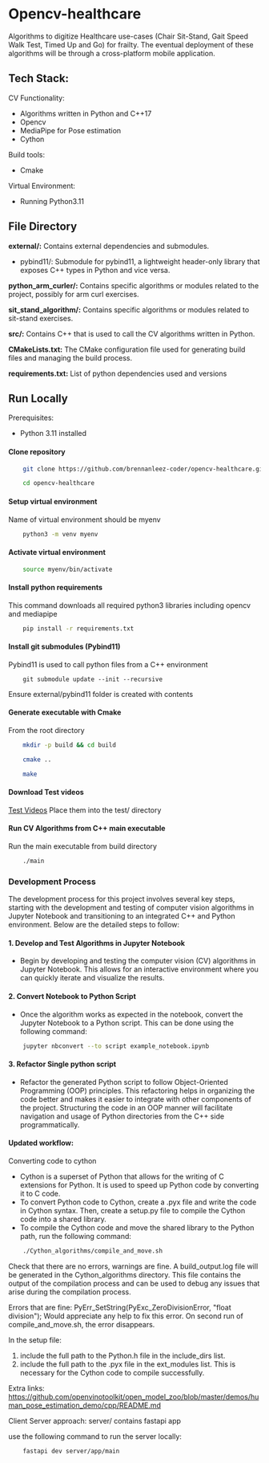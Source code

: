 
# Opencv-healthcare
Algorithms to digitize Healthcare use-cases (Chair Sit-Stand, Gait Speed Walk Test, Timed Up and Go) for frailty. The eventual deployment of these algorithms will be through a cross-platform mobile application.
## Tech Stack:

CV Functionality:
- Algorithms written in Python and C++17
- Opencv
- MediaPipe for Pose estimation
- Cython


Build tools:
- Cmake

Virtual Environment:
- Running Python3.11



## File Directory

**external/:** Contains external dependencies and submodules.
- pybind11/: Submodule for pybind11, a lightweight header-only library that exposes C++ types in Python and vice versa.

**python_arm_curler/:** Contains specific algorithms or modules related to the project, possibly for arm curl exercises.

**sit_stand_algorithm/:** Contains specific algorithms or modules related to sit-stand exercises.

**src/:** Contains C++ that is used to call the CV algorithms written in Python.

**CMakeLists.txt:** The CMake configuration file used for generating build files and managing the build process.

**requirements.txt:** List of python dependencies used and versions

## Run Locally
Prerequisites:
- Python 3.11 installed

#### Clone repository
```bash
    git clone https://github.com/brennanleez-coder/opencv-healthcare.git

    cd opencv-healthcare
```
#### Setup virtual environment
Name of virtual environment should be myenv
```bash
    python3 -m venv myenv
```

#### Activate virtual environment
```bash
    source myenv/bin/activate
```

#### Install python requirements
This command downloads all required python3 libraries including opencv and mediapipe
```bash
    pip install -r requirements.txt
```

#### Install git submodules (Pybind11)
Pybind11 is used to call python files from a C++ environment
```
    git submodule update --init --recursive
```
Ensure external/pybind11 folder is created with contents


#### Generate executable with Cmake
From the root directory
```bash
    mkdir -p build && cd build

    cmake ..

    make
```

#### Download Test videos
[Test Videos](https://drive.google.com/drive/folders/1508TJTl65lPUibJI231O73kkHrnH0uiE?usp=sharing)
Place them into the test/ directory

#### Run CV Algorithms from C++ main executable
Run the main executable from build directory
```bash
    ./main
``` 
### Development Process

The development process for this project involves several key steps, starting with the development and testing of computer vision algorithms in Jupyter Notebook and transitioning to an integrated C++ and Python environment. Below are the detailed steps to follow:

#### 1. Develop and Test Algorithms in Jupyter Notebook

- Begin by developing and testing the computer vision (CV) algorithms in Jupyter Notebook. This allows for an interactive environment where you can quickly iterate and visualize the results.

#### 2. Convert Notebook to Python Script

- Once the algorithm works as expected in the notebook, convert the Jupyter Notebook to a Python script. This can be done using the following command:
```bash
    jupyter nbconvert --to script example_notebook.ipynb
```

#### 3. Refactor Single python script
- Refactor the generated Python script to follow Object-Oriented Programming (OOP) principles. 
This refactoring helps in organizing the code better and makes it easier to integrate with other components of the project.
Structuring the code in an OOP manner will facilitate navigation and usage of Python directories from the C++ side programmatically.



#### Updated workflow:
Converting code to cython
- Cython is a superset of Python that allows for the writing of C extensions for Python. It is used to speed up Python code by converting it to C code.
- To convert Python code to Cython, create a .pyx file and write the code in Cython syntax. Then, create a setup.py file to compile the Cython code into a shared library.
- To compile the Cython code and move the shared library to the Python path, run the following command:
```bash
    ./Cython_algorithms/compile_and_move.sh
```
Check that there are no errors, warnings are fine.
A build_output.log file will be generated in the Cython_algorithms directory. This file contains the output of the compilation process and can be used to debug any issues that arise during the compilation process.

Errors that are fine:
    PyErr_SetString(PyExc_ZeroDivisionError, "float division");
Would appreciate any help to fix this error. On second run of compile_and_move.sh, the error disappears.


In the setup file:
1. include the full path to the Python.h file in the include_dirs list.
2. include the full path to the .pyx file in the ext_modules list.
This is necessary for the Cython code to compile successfully.

Extra links:
https://github.com/openvinotoolkit/open_model_zoo/blob/master/demos/human_pose_estimation_demo/cpp/README.md

Client Server approach:
server/ contains fastapi app

use the following command to run the server locally:
```bash
    fastapi dev server/app/main
```
